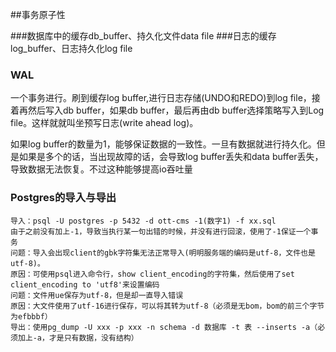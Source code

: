 ##事务原子性

###数据库中的缓存db_buffer、持久化文件data file
###日志的缓存log_buffer、日志持久化log file

### WAL
一个事务进行。刷到缓存log buffer,进行日志存储(UNDO和REDO)到log file，接着再然后写入db buffer，如果db buffer，最后再由db buffer选择策略写入到Log file。这样就就叫坐预写日志(write ahead log)。

如果log buffer的数量为1，能够保证数据的一致性。一旦有数据就进行持久化。但是如果是多个的话，当出现故障的话，会导致log buffer丢失和data buffer丢失，导致数据无法恢复。不过这种能够提高io吞吐量

### Postgres的导入与导出
    导入：psql -U postgres -p 5432 -d ott-cms -1(数字1) -f xx.sql
    由于之前没有加上-1，导致当执行某一句出错的时候，并没有进行回滚，使用了-1保证一个事务
    问题：导入会出现client的gbk字符集无法正常导入(明明服务端的编码是utf-8，文件也是utf-8)。
    原因：可使用psql进入命令行，show client_encoding的字符集，然后使用了set client_encoding to 'utf8'来设置编码
    问题：文件用ue保存为utf-8，但是却一直导入错误
    原因：大文件使用了utf-16进行保存，可以将其转为utf-8（必须是无bom，bom的前三个字节为efbbbf） 
    导出：使用pg_dump -U xxx -p xxx -n schema -d 数据库 -t 表 --inserts -a（必须加上-a，才是只有数据，没有结构）
